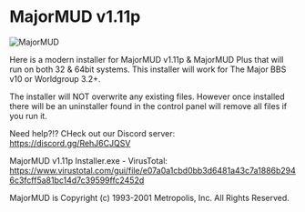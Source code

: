 # MajorMUD v1.11p
![MajorMUD](https://github.com/user-attachments/assets/984c9f7f-62c6-4e49-b776-bd7e5a1d399b)

Here is a modern installer for MajorMUD v1.11p & MajorMUD Plus that will run on both 32 & 64bit systems. This installer will work for The Major BBS v10 or Worldgroup 3.2+.

The installer will NOT overwrite any existing files. However once installed there will be an uninstaller found in the control panel will remove all files if you run it.

Need help?!? CHeck out our Discord server: https://discord.gg/RehJ6CJQSV

MajorMUD v1.11p Installer.exe - VirusTotal: https://www.virustotal.com/gui/file/e07a0a1cbd0bb3d6481a43c7a1886b2946c3fcff5a81bc14d7c39599ffc2452d

MajorMUD is Copyright (c) 1993-2001 Metropolis, Inc. All Rights Reserved.
